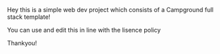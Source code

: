 Hey this is a simple web dev project which consists of a Campground full stack template!

You can use and edit this in line with the lisence policy

Thankyou!
